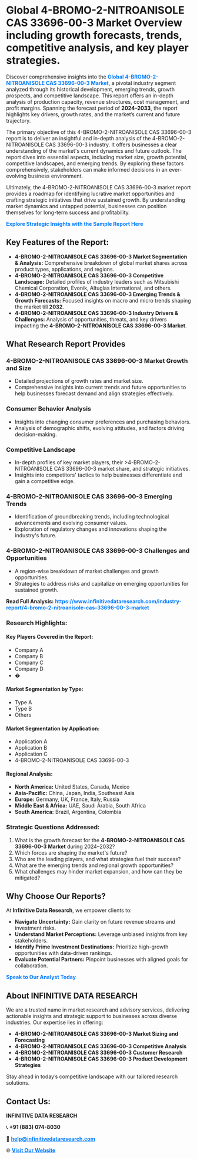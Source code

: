 <h1>Global 4-BROMO-2-NITROANISOLE CAS 33696-00-3 Market Overview including growth forecasts, trends, competitive analysis, and key player strategies.</h1>
<p>
Discover comprehensive insights into the 
<a href="https://www.infinitivedataresearch.com/industry-report/4-bromo-2-nitroanisole-cas-33696-00-3-market" rel="dofollow" style="color: #007BFF; text-decoration: none;"><strong>Global 4-BROMO-2-NITROANISOLE CAS 33696-00-3 Market</strong></a>, a pivotal industry segment analyzed through its historical development, emerging trends, growth prospects, and competitive landscape. This report offers an in-depth analysis of production capacity, revenue structures, cost management, and profit margins. Spanning the forecast period of <strong>2024–2033</strong>, the report highlights key drivers, growth rates, and the market’s current and future trajectory.
</p>
<p>
The primary objective of this 4-BROMO-2-NITROANISOLE CAS 33696-00-3 report is to deliver an insightful and in-depth analysis of the 4-BROMO-2-NITROANISOLE CAS 33696-00-3 industry. It offers businesses a clear understanding of the market's current dynamics and future outlook. The report dives into essential aspects, including market size, growth potential, competitive landscapes, and emerging trends. By exploring these factors comprehensively, stakeholders can make informed decisions in an ever-evolving business environment.
</p>
<p>
Ultimately, the 4-BROMO-2-NITROANISOLE CAS 33696-00-3 market report provides a roadmap for identifying lucrative market opportunities and crafting strategic initiatives that drive sustained growth. By understanding market dynamics and untapped potential, businesses can position themselves for long-term success and profitability.
</p>
<p>
<a href="https://www.infinitivedataresearch.com/request-sample/reportId=107310" style="color: #007BFF; text-decoration: none;"><strong>Explore Strategic Insights with the Sample Report Here</strong></a>
</p>

<h2>Key Features of the Report:</h2>
<ul>
<li><strong>4-BROMO-2-NITROANISOLE CAS 33696-00-3 Market Segmentation & Analysis:</strong> Comprehensive breakdown of global market shares across product types, applications, and regions.</li>
<li><strong>4-BROMO-2-NITROANISOLE CAS 33696-00-3 Competitive Landscape:</strong> Detailed profiles of industry leaders such as Mitsubishi Chemical Corporation, Evonik, Altuglas International, and others.</li>
<li><strong>4-BROMO-2-NITROANISOLE CAS 33696-00-3 Emerging Trends & Growth Forecasts:</strong> Focused insights on macro and micro trends shaping the market till <strong>2032</strong>.</li>
<li><strong>4-BROMO-2-NITROANISOLE CAS 33696-00-3 Industry Drivers & Challenges:</strong> Analysis of opportunities, threats, and key drivers impacting the <strong>4-BROMO-2-NITROANISOLE CAS 33696-00-3 Market</strong>.</li>
</ul>

<h2>What Research Report Provides</h2>
<h3>4-BROMO-2-NITROANISOLE CAS 33696-00-3 Market Growth and Size</h3>
<ul>
<li>Detailed projections of growth rates and market size.</li>
<li>Comprehensive insights into current trends and future opportunities to help businesses forecast demand and align strategies effectively.</li>
</ul>

<h3>Consumer Behavior Analysis</h3>
<ul>
<li>Insights into changing consumer preferences and purchasing behaviors.</li>
<li>Analysis of demographic shifts, evolving attitudes, and factors driving decision-making.</li>
</ul>

<h3>Competitive Landscape</h3>
<ul>
<li>In-depth profiles of key market players, their >4-BROMO-2-NITROANISOLE CAS 33696-00-3 market share, and strategic initiatives.</li>
<li>Insights into competitors' tactics to help businesses differentiate and gain a competitive edge.</li>
</ul>

<h3>4-BROMO-2-NITROANISOLE CAS 33696-00-3 Emerging Trends</h3>
<ul>
<li>Identification of groundbreaking trends, including technological advancements and evolving consumer values.</li>
<li>Exploration of regulatory changes and innovations shaping the industry's future.</li>
</ul>

<h3>4-BROMO-2-NITROANISOLE CAS 33696-00-3 Challenges and Opportunities</h3>
<ul>
<li>A region-wise breakdown of market challenges and growth opportunities.</li>
<li>Strategies to address risks and capitalize on emerging opportunities for sustained growth.</li>
</ul>
<p><strong>Read Full Analysis:</strong> <a href="https://www.infinitivedataresearch.com/industry-report/4-bromo-2-nitroanisole-cas-33696-00-3-market" rel="dofollow" style="color: #007BFF; text-decoration: none;"><strong>https://www.infinitivedataresearch.com/industry-report/4-bromo-2-nitroanisole-cas-33696-00-3-market</strong></a></p>
<h3>Research Highlights:</h3>
<h4>Key Players Covered in the Report:</h4>
<ul><li>Company A</li><li>Company B</li><li>Company C</li><li>Company D</li><li>�</li></ul>
<h4>Market Segmentation by Type:</h4>
<ul><li>Type A</li><li>Type B</li><li>Others</li></ul>
<h4>Market Segmentation by Application:</h4>
<ul><li>Application A</li><li>Application B</li><li>Application C</li><li>4-BROMO-2-NITROANISOLE CAS 33696-00-3</li></ul>

<h4>Regional Analysis:</h4>
<ul>
<li><strong>North America:</strong> United States, Canada, Mexico</li>
<li><strong>Asia-Pacific:</strong> China, Japan, India, Southeast Asia</li>
<li><strong>Europe:</strong> Germany, UK, France, Italy, Russia</li>
<li><strong>Middle East & Africa:</strong> UAE, Saudi Arabia, South Africa</li>
<li><strong>South America:</strong> Brazil, Argentina, Colombia</li>
</ul>

<h3>Strategic Questions Addressed:</h3>
<ol>
<li>What is the growth forecast for the <strong>4-BROMO-2-NITROANISOLE CAS 33696-00-3 Market</strong> during 2024–2032?</li>
<li>Which forces are shaping the market's future?</li>
<li>Who are the leading players, and what strategies fuel their success?</li>
<li>What are the emerging trends and regional growth opportunities?</li>
<li>What challenges may hinder market expansion, and how can they be mitigated?</li>
</ol>

<h2>Why Choose Our Reports?</h2>
<p>At <strong>Infinitive Data Research</strong>, we empower clients to:</p>
<ul>
<li><strong>Navigate Uncertainty:</strong> Gain clarity on future revenue streams and investment risks.</li>
<li><strong>Understand Market Perceptions:</strong> Leverage unbiased insights from key stakeholders.</li>
<li><strong>Identify Prime Investment Destinations:</strong> Prioritize high-growth opportunities with data-driven rankings.</li>
<li><strong>Evaluate Potential Partners:</strong> Pinpoint businesses with aligned goals for collaboration.</li>
</ul>
<p><a href="https://www.infinitivedataresearch.com/industry-report/4-bromo-2-nitroanisole-cas-33696-00-3-market" rel="dofollow" style="color: #007BFF; text-decoration: none;"><strong>Speak to Our Analyst Today</strong></a></p>

<h2>About INFINITIVE DATA RESEARCH</h2>
<p>We are a trusted name in market research and advisory services, delivering actionable insights and strategic support to businesses across diverse industries. Our expertise lies in offering:</p>
<ul>
<li><strong>4-BROMO-2-NITROANISOLE CAS 33696-00-3 Market Sizing and Forecasting</strong></li>
<li><strong>4-BROMO-2-NITROANISOLE CAS 33696-00-3 Competitive Analysis</strong></li>
<li><strong>4-BROMO-2-NITROANISOLE CAS 33696-00-3 Customer Research</strong></li>
<li><strong>4-BROMO-2-NITROANISOLE CAS 33696-00-3 Product Development Strategies</strong></li>
</ul>
<p>Stay ahead in today’s competitive landscape with our tailored research solutions.</p>

<h2>Contact Us:</h2>
<p><strong>INFINITIVE DATA RESEARCH</strong></p>
<p>📞 <strong>+91 (883) 074-8030</strong></p>
<p>📧 <strong><a href="mailto:help@infinitivedataresearch.com" style="color: #007BFF;">help@infinitivedataresearch.com</a></strong></p>
<p>🌐 <strong><a href="https://www.infinitivedataresearch.com" rel="dofollow" style="color: #007BFF;">Visit Our Website</a></strong></p>